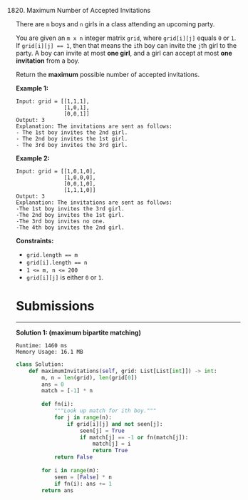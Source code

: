 1820. Maximum Number of Accepted Invitations

There are `m` boys and `n` girls in a class attending an upcoming party.

You are given an `m x n` integer matrix `grid`, where `grid[i][j]` equals `0` or `1`. If `grid[i][j] == 1`, then that means the `i`th boy can invite the `j`th girl to the party. A boy can invite at most **one girl**, and a girl can accept at most **one invitation** from a boy.

Return the **maximum** possible number of accepted invitations.

 

**Example 1:**
```
Input: grid = [[1,1,1],
               [1,0,1],
               [0,0,1]]
Output: 3
Explanation: The invitations are sent as follows:
- The 1st boy invites the 2nd girl.
- The 2nd boy invites the 1st girl.
- The 3rd boy invites the 3rd girl.
```

**Example 2:**
```
Input: grid = [[1,0,1,0],
               [1,0,0,0],
               [0,0,1,0],
               [1,1,1,0]]
Output: 3
Explanation: The invitations are sent as follows:
-The 1st boy invites the 3rd girl.
-The 2nd boy invites the 1st girl.
-The 3rd boy invites no one.
-The 4th boy invites the 2nd girl.
```

**Constraints:**

* `grid.length == m`
* `grid[i].length == n`
* `1 <= m, n <= 200`
* `grid[i][j]` is either `0` or `1`.

# Submissions
---
**Solution 1: (maximum bipartite matching)**
```
Runtime: 1460 ms
Memory Usage: 16.1 MB
```
```python
class Solution:
    def maximumInvitations(self, grid: List[List[int]]) -> int:
        m, n = len(grid), len(grid[0])
        ans = 0
        match = [-1] * n
        
        def fn(i): 
            """Look up match for ith boy."""
            for j in range(n):
                if grid[i][j] and not seen[j]: 
                    seen[j] = True
                    if match[j] == -1 or fn(match[j]): 
                        match[j] = i
                        return True 
            return False 
        
        for i in range(m):
            seen = [False] * n
            if fn(i): ans += 1
        return ans 
```
